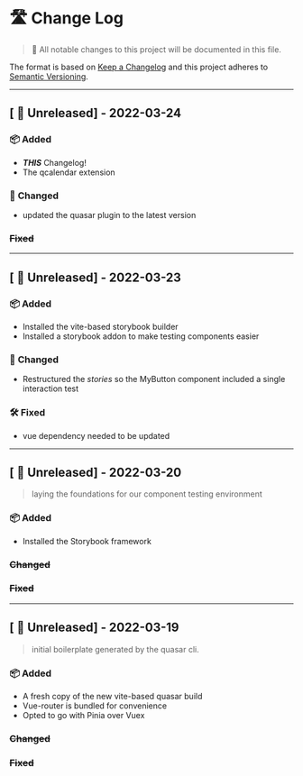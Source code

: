 
# :motorway: Change Log

>:pushpin:
All notable changes to this project will be documented in this file.

The format is based on [Keep a Changelog](http://keepachangelog.com/)
and this project adheres to [Semantic Versioning](http://semver.org/).

---------

## [ :construction: Unreleased] - 2022-03-24

### :package: **Added**
- ***THIS*** Changelog!
- The qcalendar extension
### :game_die: **Changed**
- updated the quasar plugin to the latest version
### <s>Fixed</s>

--------

## [ :construction: Unreleased] - 2022-03-23
>
### :package: **Added**
- Installed the vite-based storybook builder
- Installed a storybook addon to make testing components easier
### :game_die: **Changed**
- Restructured the *stories* so the MyButton component included a single interaction test

### :hammer_and_wrench: **Fixed**
- vue dependency needed to be updated
---------------
## [ :construction: Unreleased] - 2022-03-20

>laying the foundations for our component testing environment

### :package: **Added**
- Installed the Storybook framework

### <s>Changed</s>

### <s>Fixed</s>

--------------

## [ :seedling: Unreleased] - 2022-03-19

>initial boilerplate generated by the quasar cli.

### :package: **Added**

- A fresh copy of the new vite-based quasar build
- Vue-router is bundled for convenience
- Opted to go with Pinia over Vuex

### <s>Changed</s>

### <s>Fixed</s>

